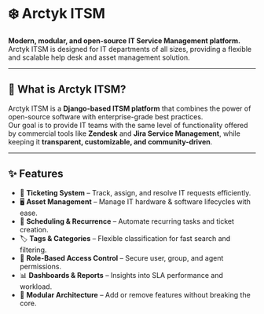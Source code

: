 # ❄️ Arctyk ITSM

**Modern, modular, and open-source IT Service Management platform.**  
Arctyk ITSM is designed for IT departments of all sizes, providing a flexible and scalable help desk and asset management solution.

---

## 🌟 What is Arctyk ITSM?

Arctyk ITSM is a **Django-based ITSM platform** that combines the power of open-source software with enterprise-grade best practices.  
Our goal is to provide IT teams with the same level of functionality offered by commercial tools like **Zendesk** and **Jira Service Management**, while keeping it **transparent, customizable, and community-driven**.

---

## ✨ Features

- 🎫 **Ticketing System** – Track, assign, and resolve IT requests efficiently.  
- 🖥️ **Asset Management** – Manage IT hardware & software lifecycles with ease.  
- 📅 **Scheduling & Recurrence** – Automate recurring tasks and ticket creation.  
- 🏷️ **Tags & Categories** – Flexible classification for fast search and filtering.  
- 👥 **Role-Based Access Control** – Secure user, group, and agent permissions.  
- 📊 **Dashboards & Reports** – Insights into SLA performance and workload.  
- 🔗 **Modular Architecture** – Add or remove features without breaking the core.  
